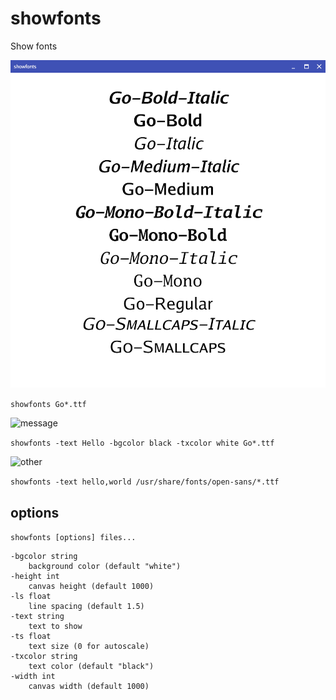 # showfonts

Show fonts

![showfont](gofonts.png)

```showfonts Go*.ttf```

![message](message.png)

```showfonts -text Hello -bgcolor black -txcolor white Go*.ttf```

![other](other.png)

```showfonts -text hello,world /usr/share/fonts/open-sans/*.ttf```


## options
```showfonts [options] files...```

```
-bgcolor string
  	background color (default "white")
-height int
  	canvas height (default 1000)
-ls float
  	line spacing (default 1.5)
-text string
  	text to show
-ts float
  	text size (0 for autoscale)
-txcolor string
  	text color (default "black")
-width int
  	canvas width (default 1000)
```
